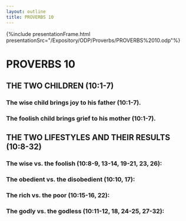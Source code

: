 ```yaml
---
layout: outline
title: PROVERBS 10
---
```

{%include presentationFrame.html presentationSrc="/Expository/ODP/Proverbs/PROVERBS%2010.odp"%}

# PROVERBS 10
##  THE TWO CHILDREN (10:1-7) 
###  The wise child brings joy to his father (10:1-7). 
###  The foolish child brings grief to his mother (10:1-7). 
##  THE TWO LIFESTYLES AND THEIR RESULTS (10:8-32) 
###  The wise vs. the foolish (10:8-9, 13-14, 19-21, 23, 26): 
###  The obedient vs. the disobedient (10:10, 17): 
###  The rich vs. the poor (10:15-16, 22): 
###  The godly vs. the godless (10:11-12, 18, 24-25, 27-32): 
